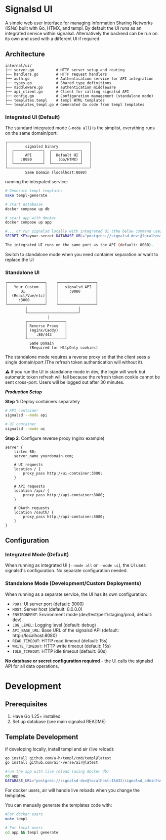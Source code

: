 # Signalsd UI

A simple web user interface for managing Information Sharing Networks (ISNs) built with Go, HTMX, and templ. By default the UI runs as an integrated service within signalsd. Alternatively the backend can be run on its own and used with a different UI if required.

## Architecture

```
internal/ui/
├── server.go          # HTTP server setup and routing
├── handlers.go        # HTTP request handlers
├── auth.go            # Authentication service for API integration
├── types.go           # Shared type definitions
├── middleware.go      # authentication middleware
├── api_client.go      # Client for calling signalsd API
├── config.go          # Configuration management (standalone mode)
├── templates.templ    # templ HTML templates
└── templates_templ.go # Generated Go code from templ templates
```


###  Integrated UI (Default)

The standard integrated mode (`-mode all`) is the simplist, everything runs on the same domain/port:

```
┌─────────────────────────────────────┐
│        signalsd binary              │
│  ┌─────────────┐  ┌─────────────┐   │
│  │     API     │  │  Default UI │   │
│  │   :8080     │  │   (Go/HTMX) │   │
│  └─────────────┘  └─────────────┘   │
└─────────────────────────────────────┘
         Same Domain (localhost:8080)
```
running the integrated service:

```bash
# Generate templ templates
make templ-generate

# start databasae
docker compose up db

# start app with docker
docker compose up app

#... or run signalsd locally with integrated UI (the below command uses the signalsd docker db)
SECRET_KEY=your-secret DATABASE_URL="postgres://signalsd-dev:@localhost:15432/signalsd_admin?sslmode=disable" signalsd --mode all

The integrated UI runs on the same port as the API (default: 8080).
```
Switch to standalone mode when you need container separation or want to replace the UI

### Standalone UI 

```
┌─────────────────┐    ┌─────────────────┐
│   Your Custom   │    │   signalsd API  │
│      UI         │    │     :8080       │
│  (React/Vue/etc)│    │                 │
│     :3000       │    │                 │
└─────────────────┘    └─────────────────┘
         │                       │
         └───────────────────────┘
                   │
         ┌─────────────────┐
         │ Reverse Proxy   │
         │ (nginx/Caddy)   │
         │    :80/443      │
         └─────────────────┘
           Same Domain
           (Required for HttpOnly cookies)
```

The standalone mode requires a reverse proxy so that the client sees a single domain/port (The refresh token authentication will without it).

⚠️ If you run the UI in standalone mode in dev, the login will work but automatic token refresh will fail because the refresh token cookie cannot be sent cross-port. Users will be logged out after 30 minutes.

***Production Setup***

**Step 1**: Deploy containers separately
```bash
# API container
signalsd --mode api

# UI container
signalsd --mode ui
```

**Step 2**: Configure reverse proxy (nginx example)
```nginx
server {
    listen 80;
    server_name yourdomain.com;

    # UI requests
    location / {
        proxy_pass http://ui-container:3000;
    }

    # API requests
    location /api/ {
        proxy_pass http://api-container:8080;
    }

    # OAuth requests
    location /oauth/ {
        proxy_pass http://api-container:8080;
    }
}
```
## Configuration

### Integrated Mode (Default)
When running as integrated UI (`--mode all` or `--mode ui`), the UI uses signalsd's configuration. No separate configuration needed.

### Standalone Mode (Development/Custom Deployments)

When running as a separate service, the UI has its own configuration:

- `PORT`: UI server port (default: 3000)
- `HOST`: Server host (default: 0.0.0.0)
- `ENVIRONMENT`: Environment mode (dev/test/perf/staging/prod, default: dev)
- `LOG_LEVEL`: Logging level (default: debug)
- `API_BASE_URL`: Base URL of the signalsd API (default: http://localhost:8080)
- `READ_TIMEOUT`: HTTP read timeout (default: 15s)
- `WRITE_TIMEOUT`: HTTP write timeout (default: 15s)
- `IDLE_TIMEOUT`: HTTP idle timeout (default: 60s)

**No database or secret configuration required** - the UI calls the signalsd API for all data operations.

# Development

## Prerequisites

1. Have Go 1.25+ installed
2. Set up database (see main signalsd README)

## Template Development
if developing locally, install templ and air (live reload): 
```bash
go install github.com/a-h/templ/cmd/templ@latest
go install github.com/air-verse/air@latest

#run the app with live reload (using docker db)
cd app
DATABASE_URL="postgres://signalsd-dev@localhost:15432/signalsd_admin?sslmode=disable" SECRET_KEY="mysecretkey" air
```

For docker users, air will handle live reloads when you change the templates. 

You can manually generate the templates code with:
```bash
#For docker users
make templ 

# For local users
cd app && templ generate
```